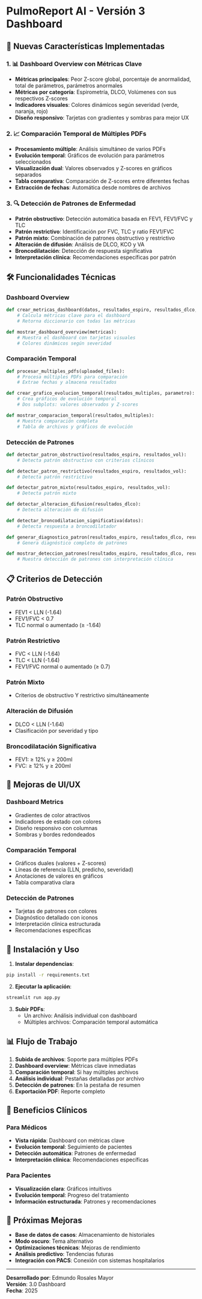 # PulmoReport AI - Versión 3 Dashboard

## 🚀 Nuevas Características Implementadas

### 1. 📊 Dashboard Overview con Métricas Clave
- **Métricas principales**: Peor Z-score global, porcentaje de anormalidad, total de parámetros, parámetros anormales
- **Métricas por categoría**: Espirometría, DLCO, Volúmenes con sus respectivos Z-scores
- **Indicadores visuales**: Colores dinámicos según severidad (verde, naranja, rojo)
- **Diseño responsivo**: Tarjetas con gradientes y sombras para mejor UX

### 2. 📈 Comparación Temporal de Múltiples PDFs
- **Procesamiento múltiple**: Análisis simultáneo de varios PDFs
- **Evolución temporal**: Gráficos de evolución para parámetros seleccionados
- **Visualización dual**: Valores observados y Z-scores en gráficos separados
- **Tabla comparativa**: Comparación de Z-scores entre diferentes fechas
- **Extracción de fechas**: Automática desde nombres de archivos

### 3. 🔍 Detección de Patrones de Enfermedad
- **Patrón obstructivo**: Detección automática basada en FEV1, FEV1/FVC y TLC
- **Patrón restrictivo**: Identificación por FVC, TLC y ratio FEV1/FVC
- **Patrón mixto**: Combinación de patrones obstructivo y restrictivo
- **Alteración de difusión**: Análisis de DLCO, KCO y VA
- **Broncodilatación**: Detección de respuesta significativa
- **Interpretación clínica**: Recomendaciones específicas por patrón

## 🛠️ Funcionalidades Técnicas

### Dashboard Overview
```python
def crear_metricas_dashboard(datos, resultados_espiro, resultados_dlco, resultados_vol):
    # Calcula métricas clave para el dashboard
    # Retorna diccionario con todas las métricas

def mostrar_dashboard_overview(metricas):
    # Muestra el dashboard con tarjetas visuales
    # Colores dinámicos según severidad
```

### Comparación Temporal
```python
def procesar_multiples_pdfs(uploaded_files):
    # Procesa múltiples PDFs para comparación
    # Extrae fechas y almacena resultados

def crear_grafico_evolucion_temporal(resultados_multiples, parametro):
    # Crea gráficos de evolución temporal
    # Dos subplots: valores observados y Z-scores

def mostrar_comparacion_temporal(resultados_multiples):
    # Muestra comparación completa
    # Tabla de archivos y gráficos de evolución
```

### Detección de Patrones
```python
def detectar_patron_obstructivo(resultados_espiro, resultados_vol):
    # Detecta patrón obstructivo con criterios clínicos

def detectar_patron_restrictivo(resultados_espiro, resultados_vol):
    # Detecta patrón restrictivo

def detectar_patron_mixto(resultados_espiro, resultados_vol):
    # Detecta patrón mixto

def detectar_alteracion_difusion(resultados_dlco):
    # Detecta alteración de difusión

def detectar_broncodilatacion_significativa(datos):
    # Detecta respuesta a broncodilatador

def generar_diagnostico_patron(resultados_espiro, resultados_dlco, resultados_vol, datos):
    # Genera diagnóstico completo de patrones

def mostrar_deteccion_patrones(resultados_espiro, resultados_dlco, resultados_vol, datos):
    # Muestra detección de patrones con interpretación clínica
```

## 📋 Criterios de Detección

### Patrón Obstructivo
- FEV1 < LLN (-1.64)
- FEV1/FVC < 0.7
- TLC normal o aumentado (≥ -1.64)

### Patrón Restrictivo
- FVC < LLN (-1.64)
- TLC < LLN (-1.64)
- FEV1/FVC normal o aumentado (≥ 0.7)

### Patrón Mixto
- Criterios de obstructivo Y restrictivo simultáneamente

### Alteración de Difusión
- DLCO < LLN (-1.64)
- Clasificación por severidad y tipo

### Broncodilatación Significativa
- FEV1: ≥ 12% y ≥ 200ml
- FVC: ≥ 12% y ≥ 200ml

## 🎨 Mejoras de UI/UX

### Dashboard Metrics
- Gradientes de color atractivos
- Indicadores de estado con colores
- Diseño responsivo con columnas
- Sombras y bordes redondeados

### Comparación Temporal
- Gráficos duales (valores + Z-scores)
- Líneas de referencia (LLN, predicho, severidad)
- Anotaciones de valores en gráficos
- Tabla comparativa clara

### Detección de Patrones
- Tarjetas de patrones con colores
- Diagnóstico detallado con iconos
- Interpretación clínica estructurada
- Recomendaciones específicas

## 🔧 Instalación y Uso

1. **Instalar dependencias**:
```bash
pip install -r requirements.txt
```

2. **Ejecutar la aplicación**:
```bash
streamlit run app.py
```

3. **Subir PDFs**:
   - Un archivo: Análisis individual con dashboard
   - Múltiples archivos: Comparación temporal automática

## 📊 Flujo de Trabajo

1. **Subida de archivos**: Soporte para múltiples PDFs
2. **Dashboard overview**: Métricas clave inmediatas
3. **Comparación temporal**: Si hay múltiples archivos
4. **Análisis individual**: Pestañas detalladas por archivo
5. **Detección de patrones**: En la pestaña de resumen
6. **Exportación PDF**: Reporte completo

## 🎯 Beneficios Clínicos

### Para Médicos
- **Vista rápida**: Dashboard con métricas clave
- **Evolución temporal**: Seguimiento de pacientes
- **Detección automática**: Patrones de enfermedad
- **Interpretación clínica**: Recomendaciones específicas

### Para Pacientes
- **Visualización clara**: Gráficos intuitivos
- **Evolución temporal**: Progreso del tratamiento
- **Información estructurada**: Patrones y recomendaciones

## 🔮 Próximas Mejoras

- **Base de datos de casos**: Almacenamiento de historiales
- **Modo oscuro**: Tema alternativo
- **Optimizaciones técnicas**: Mejoras de rendimiento
- **Análisis predictivo**: Tendencias futuras
- **Integración con PACS**: Conexión con sistemas hospitalarios

---

**Desarrollado por**: Edmundo Rosales Mayor  
**Versión**: 3.0 Dashboard  
**Fecha**: 2025 